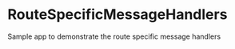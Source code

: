 RouteSpecificMessageHandlers
============================

Sample app to demonstrate the route specific message handlers
